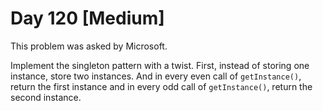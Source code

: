# Day 120 \[Medium\]

This problem was asked by Microsoft.

Implement the singleton pattern with a twist. First, instead of storing one instance, store two instances. And in every even call of `getInstance()`,
return the first instance and in every odd call of `getInstance()`, return the second instance.